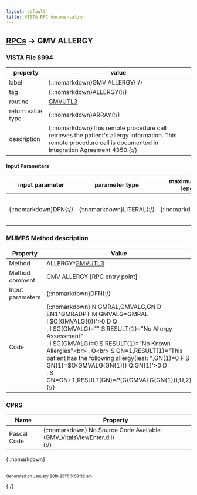 ```yaml
---
layout: default
title: VISTA RPC documentation
---
```




## [RPCs](TableOfContent.md) &#8594; GMV ALLERGY 



### VISTA File 8994 


 property | value 
--- | --- 
 label | {::nomarkdown}GMV ALLERGY{:/}
 tag | {::nomarkdown}ALLERGY{:/}
 routine | [GMVUTL3](http://code.osehra.org/dox/Routine_GMVUTL3_source.html)
 return value type | {::nomarkdown}ARRAY{:/}
 description | {::nomarkdown}This remote procedure call retrieves the patient's allergy information. This remote procedure call is documented in Integration Agreement 4350.{:/}

#### Input Parameters

| input parameter | parameter type | maximum data length | required | description | 
| --- | --- | --- | --- | --- | 
| {::nomarkdown}DFN{:/} | {::nomarkdown}LITERAL{:/} | {::nomarkdown}30{:/} | {::nomarkdown}true{:/} | {::nomarkdown}DFN is a pointer to the PATIENT file (#2).{:/} | 


### MUMPS Method description

 Property | Value 
 --- | --- 
 Method | ALLERGY^[GMVUTL3](http://code.osehra.org/dox/Routine_GMVUTL3_source.html)
 Method comment | GMV ALLERGY [RPC entry point]
 Input parameters | {::nomarkdown}DFN{:/}
 Code | {::nomarkdown}  N GMRAL,GMVALG,GN D EN1^GMRADPT M GMVALG=GMRAL<br> I $O(GMVALG(0))'>0 D  Q<br> . I $G(GMVALG)="" S RESULT(1)="No Allergy Assessment"<br> . I $G(GMVALG)=0 S RESULT(1)="No Known Allergies"<br> . Q<br> S GN=1,RESULT(1)="This patient has the following allergy(ies): ",GN(1)=0 F  S GN(1)=$O(GMVALG(GN(1))) Q:GN(1)'>0  D<br> . S GN=GN+1,RESULT(GN)=$P($G(GMVALG(GN(1))),U,2)<br>{:/}


### CPRS

 Name | Property 
 --- | --- 
 Pascal Code | {::nomarkdown} No Source Code Available (GMV_VitalsViewEnter.dll)  <br/>{:/}

{::nomarkdown} <br/><br/><p style="font-size: 11px">Generated on January 20th 2017, 5:08:32 am</p>{:/}